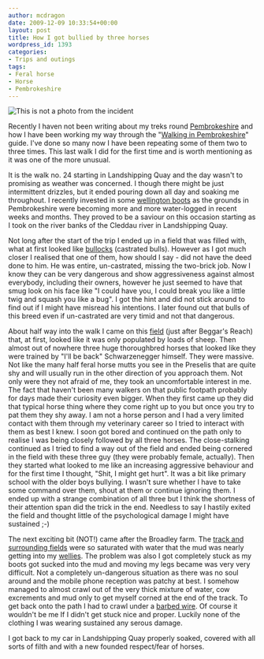 ```yaml
---
author: mcdragon
date: 2009-12-09 10:33:54+00:00
layout: post
title: How I got bullied by three horses
wordpress_id: 1393
categories:
- Trips and outings
tags:
- Feral horse
- Horse
- Pembrokeshire
---
```


![This is not a photo from the incident](https://img.mcdowell.si/2009/12/scary_horse_11-1.jpg "This is not a photo from the incident")

Recently I haven not been writing about my treks round [Pembrokeshire](https://maps.google.com/maps?ll=51.845,-4.84222222222&spn=1.0,1.0&q=51.845,-4.84222222222%20%28Pembrokeshire%29&t=h) and how I have been working my way through the "[Walking in Pembrokeshire](https://www.amazon.co.uk/Walking-Pembrokeshire-Circular-National-Cicerone/dp/1852844310)" guide. I've done so many now I have been repeating some of them two to three times. This last walk I did for the first time and is worth mentioning as it was one of the more unusual.

It is the walk no. 24 starting in Landshipping Quay and the day wasn't to promising as weather was concerned. I though there might be just intermittent drizzles, but it ended pouring down all day and soaking me throughout. I recently invested in some [wellington boots](https://en.wikipedia.org/wiki/Wellington_boot) as the grounds in Pembrokeshire were becoming more and more water-logged in recent weeks and months. They proved to be a saviour on this occasion starting as I took on the river banks of the Cleddau river in Landshipping Quay.

Not long after the start of the trip I ended up in a field that was filled with, what at first looked like [bullocks](https://en.wikipedia.org/wiki/Bullock) (castrated bulls). However as I got much closer I realised that one of them, how should I say - did not have the deed done to him. He was entire, un-castrated, missing the two-brick job. Now I know they can be very dangerous and show aggressiveness against almost everybody, including their owners, however he just seemed to have that smug look on his face like "I could have you, I could break you like a little twig and squash you like a bug". I got the hint and did not stick around to find out if I might have misread his intentions. I later found out that bulls of this breed even if un-castrated are very timid and not that dangerous.

About half way into the walk I came on this [field](https://maps.google.co.uk/maps?q=landshipping&oe=utf-8&client=firefox-a&ie=UTF8&hl=en&hq=&hnear=Landshipping,+Narberth,+Dyfed,+United+Kingdom&ll=51.740204,-4.883455&spn=0.004205,0.012209&t=h&z=17) (just after Beggar's Reach) that, at first, looked like it was only populated by loads of sheep. Then almost out of nowhere three huge thoroughbred horses that looked like they were trained by "I'll be back" Schwarzenegger himself. They were massive. Not like the many half feral horse mutts you see in the Preselis that are quite shy and will usually run in the other direction of you approach them. Not only were they not afraid of me, they took an uncomfortable interest in me. The fact that haven't been many walkers on that public footpath probably for days made their curiosity even bigger. When they first came up they did that typical horse thing where they come right up to you but once you try to pat them they shy away. I am not a horse person and I had a very limited contact with them through my veterinary career so I tried to interact with them as best I knew. I soon got bored and continued on the path only to realise I was being closely followed by all three horses. The close-stalking continued as I tried to find a way out of the field and ended being cornered in the field with these three guy (they were probably female, actually). Then they started what looked to me like an increasing aggressive behaviour and for the first time I thought, "Shit, I might get hurt". It was a bit like primary school with the older boys bullying. I wasn't sure whether I have to take some command over them, shout at them or continue ignoring them. I ended up with a strange combination of all three but I think the shortness of their attention span did the trick in the end. Needless to say I hastily exited the field and thought little of the psychological damage I might have sustained ;-)

The next exciting bit (NOT!) came after the Broadley farm. The [track and surrounding fields](https://maps.google.co.uk/maps?q=landshipping&oe=utf-8&client=firefox-a&ie=UTF8&hl=en&hq=&hnear=Landshipping,+Narberth,+Dyfed,+United+Kingdom&ll=51.74975,-4.883949&spn=0.001051,0.003052&t=h&z=19) were so saturated with water that the mud was nearly getting into my [wellies](https://en.wikipedia.org/wiki/Wellington_boot). The problem was also I got completely stuck as my boots got sucked into the mud and moving my legs became was very very difficult. Not a completely un-dangerous situation as there was no soul around and the mobile phone reception was patchy at best. I somehow managed to almost crawl out of the very thick mixture of water, cow excrements and mud only to get myself corned at the end of the track. To get back onto the path I had to crawl under a [barbed wire](https://en.wikipedia.org/wiki/Barbed_wire). Of course it wouldn't be me If I didn't get stuck nice and proper. Luckily none of the clothing I was wearing sustained any serous damage.

I got back to my car in Landshipping Quay properly soaked, covered with all sorts of filth and with a new founded respect/fear of horses.
